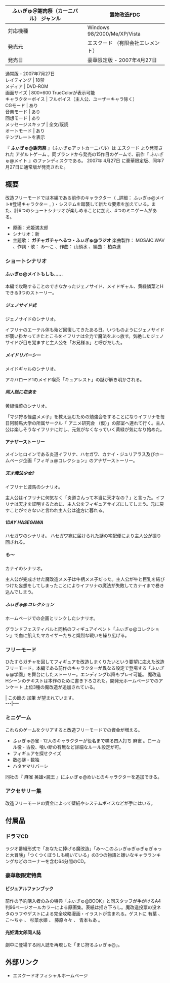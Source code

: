 ふぃぎゅ＠謝肉祭（カーニバル）  ジャンル  |  置物改造FDG   
---|---  
対応機種  |  Windows 98/2000/Me/XP/Vista   
発売元  |  エスクード  （有限会社エレメント）   
発売日  |  豪華限定版 - 2007年4月27日   
通常版 - 2007年7月27日  
レイティング  |  18禁   
メディア  |  DVD-ROM   
画面サイズ  |  800×600 TrueColorが表示可能   
キャラクターボイス  |  フルボイス（主人公、ユーザーキャラ除く）   
CGモード  |  あり   
音楽モード  |  あり   
回想モード  |  あり   
メッセージスキップ  |  全文/既読   
オートモード  |  あり   
テンプレートを表示  
  
『 **ふぃぎゅ@謝肉祭** 』（ふぃぎゅアットカーニバル）は  エスクード  より発売された  アダルトゲーム
。同ブランドから発売の15作目のゲームで、前作『  ふぃぎゅ@メイト  』のファンディスクである。  2007年  4月27日
に豪華限定版、同年7月27日に通常版が発売された。

##  概要



改造フリーモードでは本編である前作のキャラクター（ _詳細： ふぃぎゅ@メイト#登場キャラクター  _
）・システムを踏襲して新たな要素を加えている。また、計6つのショートシナリオが楽しめることに加え、4つのミニゲームがある。

  * 原画：光姫満太郎 
  * シナリオ：新 
  * 主題歌： **ガチャガチャへるつ・ふぃぎゅ@ラジオ** 楽曲製作：  MOSAIC.WAV  、作詞・歌：  み〜こ  、作曲：  山頭水  、編曲：  柏森進 

###  ショートシナリオ



####  ふぃぎゅ@メイトもしも……



本編で攻略することのできなかったジェノサイド、メイドギャル、黄緑憐菜とHできる3つのストーリー。

#####  ジェノサイド式



ジェノサイドのシナリオ。

イフリナのエーテル体も殆ど回復してきたある日。いつものようにジェノサイドが襲い掛かってきたところをイフリナは全力で魔法をぶっ放す。気絶したジェノサイドが目を覚ますと主人公を「お兄様ぁ」と呼びだした。

#####  メイドリバーシー



メイドギャルのシナリオ。

アキバロード1のメイド喫茶「キュアレスト」の謎が解き明かされる。

#####  同人誌に花束を



黄緑憐菜のシナリオ。

「マジ狩る怪盗メメ子」を教え込むための勉強会をすることになりイフリナを毎日阿騎馬大学の所属サークル「  アニメ研究会
（仮）」の部室へ連れて行く。主人公は楽しそうなイフリナに対し、元気がなくなっていく黄緑が気になり始めた。

####  アナザーストーリー



メインヒロインである炎道イフリナ、ハセガワ、カナイ・ジュリアラス及びホームページ企画「フィギュ@コレクション」のアナザーストーリー。

#####  天才魔法少女?



イフリナと渡馬のシナリオ。

主人公はイフリナに何気なく「炎道さんって本当に天才なの？」と言った。イフリナは天才を証明するために、主人公をフィギュアサイズにしてしまう。元に戻すことができないと言われ主人公は途方に暮れる。

#####  1DAY HASEGAWA



ハセガワのシナリオ。 ハセガワ宛に届けられた謎の宅配便により主人公が振り回される。

#####  も〜



カナイのシナリオ。

主人公が完成させた魔改造メメ子は牛柄メメ子だった。主人公が牛と巨乳を結びつけた妄想をしてしまったことによりイフリナの魔法が失敗してカナイまで巻き込んでしまう。

#####  ふぃぎゅ@コレクション



ホームページでの企画とリンクしたシナリオ。

グランドフェスティバルと同格のフィギュアイベント「ふぃぎゅ@コレクション」で血に飢えたマカイザーたちと熾烈な戦いを繰り広げる。

###  フリーモード



ひたすらガチャを回してフィギュアを改造しまくりたいという要望に応えた改造フリーモード。本編である前作のキャラクターが異なる設定で登場する「ふぃぎゅ@学園」を舞台にしたストーリー。エンディング以降もプレイ可能。
魔改造  Hシーンのテキストは本作のために書き下ろされた。開発元ホームページでのアンケート    上位3種の魔改造が追加されている。

|  この節の  加筆  が望まれています。  
---|---  
  
###  ミニゲーム



これらのゲームをクリアすると改造フリーモードでの資金が増える。

  * ふぃぎゅ@雀 ‐ 12人のキャラクターが役名まで喋る四人打ち  麻雀  。ローカル役・古役、喰い断の有無など詳細なルール設定が可。 
  * フィギュアを探せクイズ 
  * 数@謎 -  数独 
  * ハタヤマリバーシ 

同社の『  麻雀 英雄×魔王  』にふぃぎゅ@めいとのキャラクターを追加できる。

###  アクセサリー集



改造フリーモードの資金によって壁紙やシステムボイスなどが手にはいる。

##  付属品



###  ドラマCD



ラジオ番組形式で「あなたに捧げる魔改造」「み〜このふぃぎゅぎゅぎゅぎゅっと大冒険」「つくつくぼうしも鳴いている」の3つの物語と嫌いなキャラランキングなどのコーナーを含む64分間のCD。

###  豪華版限定特典



####  ビジュアルファンブック



前作の予約購入者のみの特典「ふぃぎゅ@BOOK」と同スタッフが手がけるA4判96ページオールカラーによる原画集。表紙は描き下ろし。魔改造投票の没ネタのラフやゲストによる完全攻略漫画・イラストが含まれる。ゲストに
有葉  、  こ〜ちゃ  、  杉菜水姫  、  藤原々々  、  青本もあ  。

####  光姫満太郎同人誌



劇中に登場する同人誌を再現した「まじ狩るふぃぎゅ@」。

##  外部リンク



  * エスクードオフィシャルホームページ 

